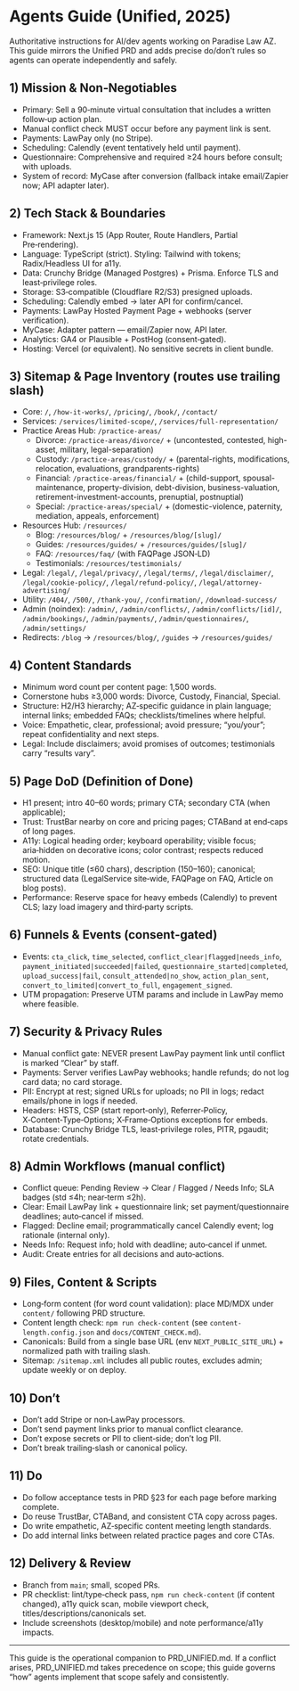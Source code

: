 # Agents Guide (Unified, 2025)

Authoritative instructions for AI/dev agents working on Paradise Law AZ. This guide mirrors the Unified PRD and adds precise do/don’t rules so agents can operate independently and safely.

## 1) Mission & Non‑Negotiables
- Primary: Sell a 90‑minute virtual consultation that includes a written follow‑up action plan.
- Manual conflict check MUST occur before any payment link is sent.
- Payments: LawPay only (no Stripe).
- Scheduling: Calendly (event tentatively held until payment).
- Questionnaire: Comprehensive and required ≥24 hours before consult; with uploads.
- System of record: MyCase after conversion (fallback intake email/Zapier now; API adapter later).

## 2) Tech Stack & Boundaries
- Framework: Next.js 15 (App Router, Route Handlers, Partial Pre‑rendering).
- Language: TypeScript (strict). Styling: Tailwind with tokens; Radix/Headless UI for a11y.
- Data: Crunchy Bridge (Managed Postgres) + Prisma. Enforce TLS and least‑privilege roles.
- Storage: S3‑compatible (Cloudflare R2/S3) presigned uploads.
- Scheduling: Calendly embed → later API for confirm/cancel.
- Payments: LawPay Hosted Payment Page + webhooks (server verification).
- MyCase: Adapter pattern — email/Zapier now, API later.
- Analytics: GA4 or Plausible + PostHog (consent‑gated).
- Hosting: Vercel (or equivalent). No sensitive secrets in client bundle.

## 3) Sitemap & Page Inventory (routes use trailing slash)
- Core: `/`, `/how-it-works/`, `/pricing/`, `/book/`, `/contact/`
- Services: `/services/limited-scope/`, `/services/full-representation/`
- Practice Areas Hub: `/practice-areas/`
  - Divorce: `/practice-areas/divorce/` + (uncontested, contested, high-asset, military, legal-separation)
  - Custody: `/practice-areas/custody/` + (parental-rights, modifications, relocation, evaluations, grandparents-rights)
  - Financial: `/practice-areas/financial/` + (child-support, spousal-maintenance, property-division, debt-division, business-valuation, retirement-investment-accounts, prenuptial, postnuptial)
  - Special: `/practice-areas/special/` + (domestic-violence, paternity, mediation, appeals, enforcement)
- Resources Hub: `/resources/`
  - Blog: `/resources/blog/` + `/resources/blog/[slug]/`
  - Guides: `/resources/guides/` + `/resources/guides/[slug]/`
  - FAQ: `/resources/faq/` (with FAQPage JSON‑LD)
  - Testimonials: `/resources/testimonials/`
- Legal: `/legal/`, `/legal/privacy/`, `/legal/terms/`, `/legal/disclaimer/`, `/legal/cookie-policy/`, `/legal/refund-policy/`, `/legal/attorney-advertising/`
- Utility: `/404/`, `/500/`, `/thank-you/`, `/confirmation/`, `/download-success/`
- Admin (noindex): `/admin/`, `/admin/conflicts/`, `/admin/conflicts/[id]/`, `/admin/bookings/`, `/admin/payments/`, `/admin/questionnaires/`, `/admin/settings/`
- Redirects: `/blog` → `/resources/blog/`, `/guides` → `/resources/guides/`

## 4) Content Standards
- Minimum word count per content page: 1,500 words.
- Cornerstone hubs ≥3,000 words: Divorce, Custody, Financial, Special.
- Structure: H2/H3 hierarchy; AZ‑specific guidance in plain language; internal links; embedded FAQs; checklists/timelines where helpful.
- Voice: Empathetic, clear, professional; avoid pressure; “you/your”; repeat confidentiality and next steps.
- Legal: Include disclaimers; avoid promises of outcomes; testimonials carry “results vary”.

## 5) Page DoD (Definition of Done)
- H1 present; intro 40–60 words; primary CTA; secondary CTA (when applicable);
- Trust: TrustBar nearby on core and pricing pages; CTABand at end‑caps of long pages.
- A11y: Logical heading order; keyboard operability; visible focus; aria‑hidden on decorative icons; color contrast; respects reduced motion.
- SEO: Unique title (≤60 chars), description (150–160); canonical; structured data (LegalService site‑wide, FAQPage on FAQ, Article on blog posts).
- Performance: Reserve space for heavy embeds (Calendly) to prevent CLS; lazy load imagery and third‑party scripts.

## 6) Funnels & Events (consent‑gated)
- Events: `cta_click`, `time_selected`, `conflict_clear|flagged|needs_info`, `payment_initiated|succeeded|failed`,
  `questionnaire_started|completed`, `upload_success|fail`, `consult_attended|no_show`, `action_plan_sent`,
  `convert_to_limited|convert_to_full`, `engagement_signed`.
- UTM propagation: Preserve UTM params and include in LawPay memo where feasible.

## 7) Security & Privacy Rules
- Manual conflict gate: NEVER present LawPay payment link until conflict is marked “Clear” by staff.
- Payments: Server verifies LawPay webhooks; handle refunds; do not log card data; no card storage.
- PII: Encrypt at rest; signed URLs for uploads; no PII in logs; redact emails/phone in logs if needed.
- Headers: HSTS, CSP (start report‑only), Referrer‑Policy, X‑Content‑Type‑Options; X‑Frame‑Options exceptions for embeds.
- Database: Crunchy Bridge TLS, least‑privilege roles, PITR, pgaudit; rotate credentials.

## 8) Admin Workflows (manual conflict)
- Conflict queue: Pending Review → Clear / Flagged / Needs Info; SLA badges (std ≤4h; near‑term ≤2h).
- Clear: Email LawPay link + questionnaire link; set payment/questionnaire deadlines; auto‑cancel if missed.
- Flagged: Decline email; programmatically cancel Calendly event; log rationale (internal only).
- Needs Info: Request info; hold with deadline; auto‑cancel if unmet.
- Audit: Create entries for all decisions and auto‑actions.

## 9) Files, Content & Scripts
- Long‑form content (for word count validation): place MD/MDX under `content/` following PRD structure.
- Content length check: `npm run check-content` (see `content-length.config.json` and `docs/CONTENT_CHECK.md`).
- Canonicals: Build from a single base URL (env `NEXT_PUBLIC_SITE_URL`) + normalized path with trailing slash.
- Sitemap: `/sitemap.xml` includes all public routes, excludes admin; update weekly or on deploy.

## 10) Don’t
- Don’t add Stripe or non‑LawPay processors.
- Don’t send payment links prior to manual conflict clearance.
- Don’t expose secrets or PII to client‑side; don’t log PII.
- Don’t break trailing‑slash or canonical policy.

## 11) Do
- Do follow acceptance tests in PRD §23 for each page before marking complete.
- Do reuse TrustBar, CTABand, and consistent CTA copy across pages.
- Do write empathetic, AZ‑specific content meeting length standards.
- Do add internal links between related practice pages and core CTAs.

## 12) Delivery & Review
- Branch from `main`; small, scoped PRs.
- PR checklist: lint/type‑check pass, `npm run check-content` (if content changed), a11y quick scan, mobile viewport check, titles/descriptions/canonicals set.
- Include screenshots (desktop/mobile) and note performance/a11y impacts.

---

This guide is the operational companion to PRD_UNIFIED.md. If a conflict arises, PRD_UNIFIED.md takes precedence on scope; this guide governs “how” agents implement that scope safely and consistently.

